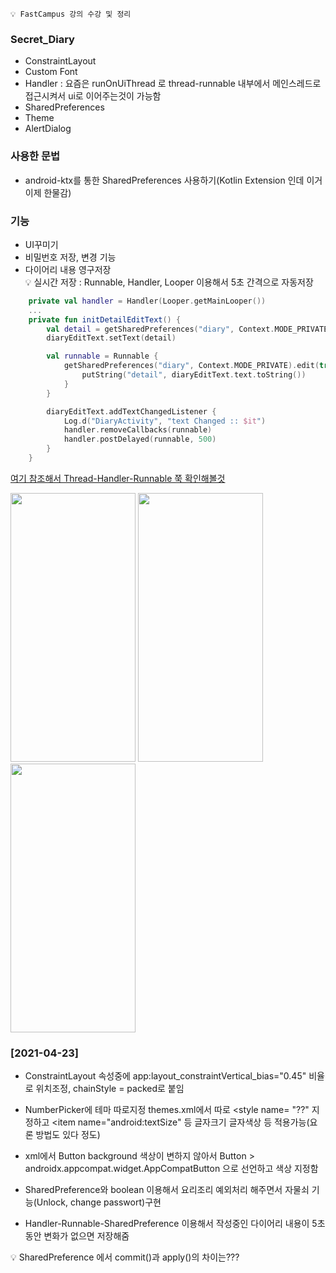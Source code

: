 ```💡 FastCampus 강의 수강 및 정리```

### Secret_Diary
+ ConstraintLayout
+ Custom Font
+ Handler : 요즘은 runOnUiThread 로 thread-runnable 내부에서 메인스레드로 접근시켜서 ui로 이어주는것이 가능함
+ SharedPreferences
+ Theme
+ AlertDialog

### 사용한 문법
+ android-ktx를 통한 SharedPreferences 사용하기(Kotlin Extension 인데 이거 이제 한물감)

### 기능
+ UI꾸미기
+ 비밀번호 저장, 변경 기능
+ 다이어리 내용 영구저장  
💡 실시간 저장 : Runnable, Handler, Looper 이용해서 5초 간격으로 자동저장
```KOTLIN
    private val handler = Handler(Looper.getMainLooper())
    ...
    private fun initDetailEditText() {
        val detail = getSharedPreferences("diary", Context.MODE_PRIVATE).getString("detail", "")
        diaryEditText.setText(detail)

        val runnable = Runnable {
            getSharedPreferences("diary", Context.MODE_PRIVATE).edit(true) {
                putString("detail", diaryEditText.text.toString())
            }
        }

        diaryEditText.addTextChangedListener {
            Log.d("DiaryActivity", "text Changed :: $it")
            handler.removeCallbacks(runnable)
            handler.postDelayed(runnable, 500)
        }
    }
```
[여기 참조해서 Thread-Handler-Runnable 쭉 확인해볼것](https://recipes4dev.tistory.com/143)

<img src="https://user-images.githubusercontent.com/63087903/119832555-3ea56580-bf39-11eb-98c5-32e845d158a9.jpg" width="200" height="430"> <img src="https://user-images.githubusercontent.com/63087903/119832547-3d743880-bf39-11eb-89b4-6fe4a2d05c96.jpg" width="200" height="430"> <img src="https://user-images.githubusercontent.com/63087903/119832552-3ea56580-bf39-11eb-8dd0-501aaf5a0f6f.jpg" width="200" height="430">

### [2021-04-23]

+ ConstraintLayout 속성중에 app:layout_constraintVertical_bias="0.45" 비율로 위치조정, chainStyle = packed로 붙임
+ NumberPicker에 테마 따로지정 themes.xml에서 따로 <style name= "??" 지정하고 <item name="android:textSize" 등 글자크기 글자색상 등 적용가능(요론 방법도 있다 정도)
+ xml에서 Button background 색상이 변하지 않아서 Button > androidx.appcompat.widget.AppCompatButton 으로 선언하고 색상 지정함

+ SharedPreference와 boolean 이용해서 요리조리 예외처리 해주면서 자물쇠 기능(Unlock, change passwort)구현
+ Handler-Runnable-SharedPreference 이용해서 작성중인 다이어리 내용이 5초동안 변화가 없으면 저장해줌

💡 SharedPreference 에서 commit()과 apply()의 차이는??? 
